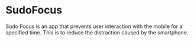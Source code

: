 # SudoFocus

Sudo Focus is an app that prevents user interaction with the mobile for a specified time. This is to reduce the distraction caused by the smartphone.

